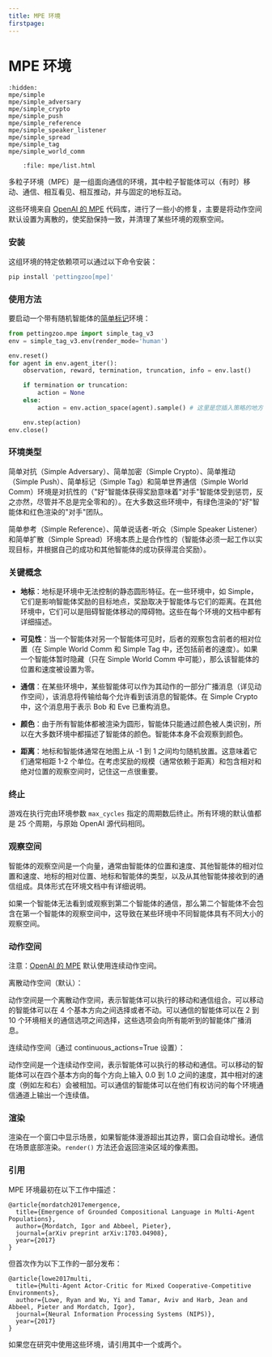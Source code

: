 ```yaml
---
title: MPE 环境
firstpage:
---
```


# MPE 环境

```{toctree}
:hidden:
mpe/simple
mpe/simple_adversary
mpe/simple_crypto
mpe/simple_push
mpe/simple_reference
mpe/simple_speaker_listener
mpe/simple_spread
mpe/simple_tag
mpe/simple_world_comm
```

```{raw} html
    :file: mpe/list.html
```

多粒子环境（MPE）是一组面向通信的环境，其中粒子智能体可以（有时）移动、通信、相互看见、相互推动，并与固定的地标互动。

这些环境来自 [OpenAI 的 MPE](https://github.com/openai/multiagent-particle-envs) 代码库，进行了一些小的修复，主要是将动作空间默认设置为离散的，使奖励保持一致，并清理了某些环境的观察空间。

### 安装

这组环境的特定依赖项可以通过以下命令安装：

````bash
pip install 'pettingzoo[mpe]'
````

### 使用方法
要启动一个带有随机智能体的[简单标记](/environments/mpe/simple_tag/)环境：

```python
from pettingzoo.mpe import simple_tag_v3
env = simple_tag_v3.env(render_mode='human')

env.reset()
for agent in env.agent_iter():
    observation, reward, termination, truncation, info = env.last()

    if termination or truncation:
        action = None
    else:
        action = env.action_space(agent).sample() # 这里是您插入策略的地方

    env.step(action)
env.close()
```

### 环境类型

简单对抗（Simple Adversary）、简单加密（Simple Crypto）、简单推动（Simple Push）、简单标记（Simple Tag）和简单世界通信（Simple World Comm）环境是对抗性的（"好"智能体获得奖励意味着"对手"智能体受到惩罚，反之亦然，尽管并不总是完全零和的）。在大多数这些环境中，有绿色渲染的"好"智能体和红色渲染的"对手"团队。

简单参考（Simple Reference）、简单说话者-听众（Simple Speaker Listener）和简单扩散（Simple Spread）环境本质上是合作性的（智能体必须一起工作以实现目标，并根据自己的成功和其他智能体的成功获得混合奖励）。

### 关键概念

* **地标**：地标是环境中无法控制的静态圆形特征。在一些环境中，如 Simple，它们是影响智能体奖励的目标地点，奖励取决于智能体与它们的距离。在其他环境中，它们可以是阻碍智能体移动的障碍物。这些在每个环境的文档中都有详细描述。

* **可见性**：当一个智能体对另一个智能体可见时，后者的观察包含前者的相对位置（在 Simple World Comm 和 Simple Tag 中，还包括前者的速度）。如果一个智能体暂时隐藏（只在 Simple World Comm 中可能），那么该智能体的位置和速度被设置为零。

* **通信**：在某些环境中，某些智能体可以作为其动作的一部分广播消息（详见动作空间），该消息将传输给每个允许看到该消息的智能体。在 Simple Crypto 中，这个消息用于表示 Bob 和 Eve 已重构消息。

* **颜色**：由于所有智能体都被渲染为圆形，智能体只能通过颜色被人类识别，所以在大多数环境中都描述了智能体的颜色。智能体本身不会观察到颜色。

* **距离**：地标和智能体通常在地图上从 -1 到 1 之间均匀随机放置。这意味着它们通常相距 1-2 个单位。在考虑奖励的规模（通常依赖于距离）和包含相对和绝对位置的观察空间时，记住这一点很重要。

### 终止

游戏在执行完由环境参数 `max_cycles` 指定的周期数后终止。所有环境的默认值都是 25 个周期，与原始 OpenAI 源代码相同。

### 观察空间

智能体的观察空间是一个向量，通常由智能体的位置和速度、其他智能体的相对位置和速度、地标的相对位置、地标和智能体的类型，以及从其他智能体接收到的通信组成。具体形式在环境文档中有详细说明。

如果一个智能体无法看到或观察到第二个智能体的通信，那么第二个智能体不会包含在第一个智能体的观察空间中，这导致在某些环境中不同智能体具有不同大小的观察空间。

### 动作空间

注意：[OpenAI 的 MPE](https://github.com/openai/multiagent-particle-envs) 默认使用连续动作空间。

离散动作空间（默认）：

动作空间是一个离散动作空间，表示智能体可以执行的移动和通信组合。可以移动的智能体可以在 4 个基本方向之间选择或者不动。可以通信的智能体可以在 2 到 10 个环境相关的通信选项之间选择，这些选项会向所有能听到的智能体广播消息。

连续动作空间（通过 continuous_actions=True 设置）：

动作空间是一个连续动作空间，表示智能体可以执行的移动和通信。可以移动的智能体可以在四个基本方向的每个方向上输入 0.0 到 1.0 之间的速度，其中相对的速度（例如左和右）会被相加。可以通信的智能体可以在他们有权访问的每个环境通信通道上输出一个连续值。

### 渲染

渲染在一个窗口中显示场景，如果智能体漫游超出其边界，窗口会自动增长。通信在场景底部渲染。`render()` 方法还会返回渲染区域的像素图。

### 引用

MPE 环境最初在以下工作中描述：

```
@article{mordatch2017emergence,
  title={Emergence of Grounded Compositional Language in Multi-Agent Populations},
  author={Mordatch, Igor and Abbeel, Pieter},
  journal={arXiv preprint arXiv:1703.04908},
  year={2017}
}
```

但首次作为以下工作的一部分发布：

```
@article{lowe2017multi,
  title={Multi-Agent Actor-Critic for Mixed Cooperative-Competitive Environments},
  author={Lowe, Ryan and Wu, Yi and Tamar, Aviv and Harb, Jean and Abbeel, Pieter and Mordatch, Igor},
  journal={Neural Information Processing Systems (NIPS)},
  year={2017}
}
```

如果您在研究中使用这些环境，请引用其中一个或两个。
